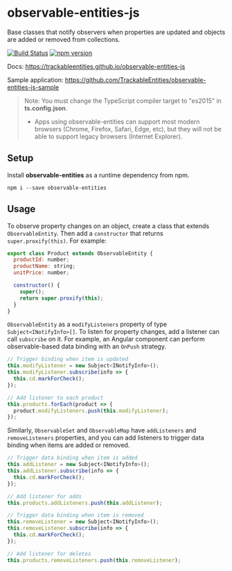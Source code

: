 # observable-entities-js

Base classes that notify observers when properties are updated and objects are added or removed from collections.

[![Build Status](https://travis-ci.org/TrackableEntities/observable-entities-js.svg?branch=master)](https://travis-ci.org/TrackableEntities/observable-entities-js)
[![npm version](https://badge.fury.io/js/observable-entities.svg)](https://badge.fury.io/js/observable-entities)

Docs: <https://trackableentities.github.io/observable-entities-js>

Sample application: <https://github.com/TrackableEntities/observable-entities-js-sample>

> Note: You must change the TypeScript compiler target to "es2015" in **ts.config.json**.
> - Apps using observable-entities can support most modern browsers (Chrome, Firefox, Safari, Edge, etc), but they will not be able to support legacy browsers (Internet Explorer).

## Setup

Install **observable-entities** as a runtime dependency from npm.

```
npm i --save observable-entities
```

## Usage

To observe property changes on an object, create a class that extends `ObservableEntity`. Then add a `constructor` that returns `super.proxify(this)`.  For example:

```js
export class Product extends ObservableEntity {
  productId: number;
  productName: string;
  unitPrice: number;

  constructor() {
    super();
    return super.proxify(this);
  }
}
```

`ObservableEntity` as a `modifyListeners` property of type `Subject<INotifyInfo>[]`.  To listen for property changes, add a listener can call `subscribe` on it.  For example, an Angular component can perform observable-based data binding with an `OnPush` strategy.

```js
// Trigger binding when item is updated
this.modifyListener = new Subject<INotifyInfo>();
this.modifyListener.subscribe(info => {
  this.cd.markForCheck();
});

// Add listener to each product
this.products.forEach(product => {
  product.modifyListeners.push(this.modifyListener);
});
```

Similarly, `ObservableSet` and `ObservableMap` have `addListeners` and `removeListeners` properties, and you can add listeners to trigger data binding when items are added or removed.

```js
// Trigger data binding when item is added
this.addListener = new Subject<INotifyInfo>();
this.addListener.subscribe(info => {
  this.cd.markForCheck();
});

// Add listener for adds
this.products.addListeners.push(this.addListener);

// Trigger data binding when item is removed
this.removeListener = new Subject<INotifyInfo>();
this.removeListener.subscribe(info => {
  this.cd.markForCheck();
});

// Add listener for deletes
this.products.removeListeners.push(this.removeListener);
```
